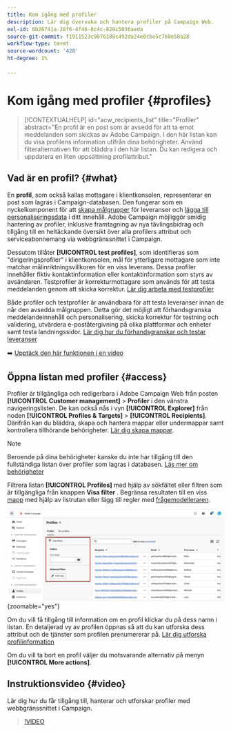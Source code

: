 ```yaml
---
title: Kom igång med profiler
description: Lär dig övervaka och hantera profiler på Campaign Web.
exl-id: 0b28741a-28f6-4f46-8c4c-820c5036aeda
source-git-commit: f1911523c9076188c492da24e0cbe5c760e58a28
workflow-type: tm+mt
source-wordcount: '428'
ht-degree: 1%

---
```


# Kom igång med profiler {#profiles}

>[!CONTEXTUALHELP]
>id="acw_recipients_list"
>title="Profiler"
>abstract="En profil är en post som är avsedd för att ta emot meddelanden som skickas av Adobe Campaign. I den här listan kan du visa profilens information utifrån dina behörigheter. Använd filteralternativen för att bläddra i den här listan. Du kan redigera och uppdatera en liten uppsättning profilattribut."

## Vad är en profil? {#what}

En **profil**, som också kallas mottagare i klientkonsolen, representerar en post som lagras i Campaign-databasen. Den fungerar som en nyckelkomponent för att [skapa målgrupper](create-audience.md) för leveranser och [lägga till personaliseringsdata](../personalization/personalize.md) i ditt innehåll. Adobe Campaign möjliggör smidig hantering av profiler, inklusive framtagning av nya tävlingsbidrag och tillgång till en heltäckande översikt över alla profilers attribut och serviceabonnemang via webbgränssnittet i Campaign.

Dessutom tillåter **[!UICONTROL test profiles]**, som identifieras som &quot;dirigeringsprofiler&quot; i klientkonsolen, mål för ytterligare mottagare som inte matchar målinriktningsvillkoren för en viss leverans. Dessa profiler innehåller fiktiv kontaktinformation eller kontaktinformation som styrs av avsändaren. Testprofiler är korrekturmottagare som används för att testa meddelanden genom att skicka korrektur. [Lär dig arbeta med testprofiler](test-profiles.md)

Både profiler och testprofiler är användbara för att testa leveranser innan de når den avsedda målgruppen. Detta gör det möjligt att förhandsgranska meddelandeinnehåll och personalisering, skicka korrektur för testning och validering, utvärdera e-poståtergivning på olika plattformar och enheter samt testa landningssidor. [Lär dig hur du förhandsgranskar och testar leveranser](../preview-test/preview-test.md)

➡️ [Upptäck den här funktionen i en video](#video)

## Öppna listan med profiler {#access}

Profiler är tillgängliga och redigerbara i Adobe Campaign Web från posten **[!UICONTROL Customer management]** > **Profiler** i den vänstra navigeringslisten. De kan också nås i vyn **[!UICONTROL Explorer]** från noden **[!UICONTROL Profiles & Targets]** > **[!UICONTROL Recipients]**. Därifrån kan du bläddra, skapa och hantera mappar eller undermappar samt kontrollera tillhörande behörigheter. [Lär dig skapa mappar](../get-started/permissions.md#folders).

>[!NOTE]
>
>Beroende på dina behörigheter kanske du inte har tillgång till den fullständiga listan över profiler som lagras i databasen. [Läs mer om behörigheter](../get-started/permissions.md)

Filtrera listan **[!UICONTROL Profiles]** med hjälp av sökfältet eller filtren som är tillgängliga från knappen **Visa filter** . Begränsa resultaten till en viss [mapp](../get-started/permissions.md#folders) med hjälp av listrutan eller lägg till regler med [frågemodelleraren](../query/query-modeler-overview.md).

![Filter tillgängliga i profillistan](assets/profiles-list-filters.png){zoomable="yes"}

Om du vill få tillgång till information om en profil klickar du på dess namn i listan. En detaljerad vy av profilen öppnas så att du kan utforska dess attribut och de tjänster som profilen prenumererar på. [Lär dig utforska profilinformation](create-profile.md)

Om du vill ta bort en profil väljer du motsvarande alternativ på menyn **[!UICONTROL More actions]**.

## Instruktionsvideo {#video}

Lär dig hur du får tillgång till, hanterar och utforskar profiler med webbgränssnittet i Campaign.

>[!VIDEO](https://video.tv.adobe.com/v/3427293?quality=12)